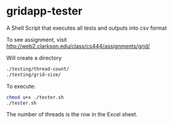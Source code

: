 gridapp-tester
==============

A Shell Script that executes all tests and outputs into csv format

To see assignment, visit http://web2.clarkson.edu/class/cs444/assignments/grid/

Will create a directory 

```bash
./testing/thread-count/
./testing/grid-size/
```

To execute:
```bash
chmod u+x ./tester.sh
./tester.sh
```
The number of threads is the row in the Excel sheet.
